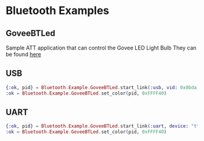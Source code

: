 # Bluetooth Examples

## GoveeBTLed

Sample ATT application that can control
the Govee LED Light Bulb
They can be found [here](https://www.amazon.com/MINGER-Dimmable-Changing-Equivalent-Multi-Color/dp/B07CL2RMR7/)

## USB

```elixir
{:ok, pid} = Bluetooth.Example.GoveeBTLed.start_link(:usb, vid: 0x0bda, pid: 0xb82c)
:ok = Bluetooth.Example.GoveeBTLed.set_color(pid, 0xFFFF40)
```

## UART

```elixir
{:ok, pid} = Bluetooth.Example.GoveeBTLed.start_link(:uart, device: "ttyACM0")
:ok = Bluetooth.Example.GoveeBTLed.set_color(pid, 0xFFFF40)
```
